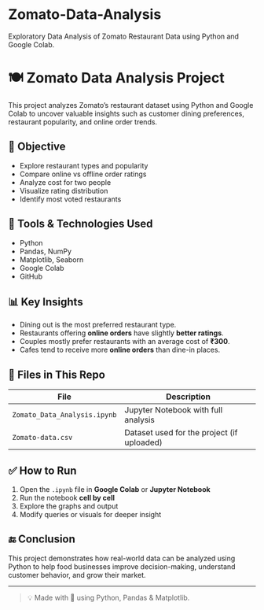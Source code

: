 # Zomato-Data-Analysis
Exploratory Data Analysis of Zomato Restaurant Data using Python and Google Colab.
# 🍽️ Zomato Data Analysis Project

This project analyzes Zomato’s restaurant dataset using Python and Google Colab to uncover valuable insights such as customer dining preferences, restaurant popularity, and online order trends.

## 📌 Objective

- Explore restaurant types and popularity
- Compare online vs offline order ratings
- Analyze cost for two people
- Visualize rating distribution
- Identify most voted restaurants

## 🧰 Tools & Technologies Used

- Python
- Pandas, NumPy
- Matplotlib, Seaborn
- Google Colab
- GitHub

## 📊 Key Insights

- Dining out is the most preferred restaurant type.
- Restaurants offering **online orders** have slightly **better ratings**.
- Couples mostly prefer restaurants with an average cost of **₹300**.
- Cafes tend to receive more **online orders** than dine-in places.

## 📁 Files in This Repo

| File | Description |
|------|-------------|
| `Zomato_Data_Analysis.ipynb` | Jupyter Notebook with full analysis |
| `Zomato-data.csv` | Dataset used for the project (if uploaded) |

## ✅ How to Run

1. Open the `.ipynb` file in **Google Colab** or **Jupyter Notebook**
2. Run the notebook **cell by cell**
3. Explore the graphs and output
4. Modify queries or visuals for deeper insight

## 🔚 Conclusion

This project demonstrates how real-world data can be analyzed using Python to help food businesses improve decision-making, understand customer behavior, and grow their market.

---

> 💡 Made with 💙 using Python, Pandas & Matplotlib.
